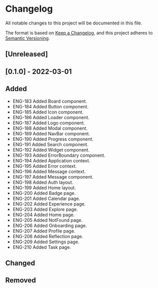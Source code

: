 # Changelog

All notable changes to this project will be documented in this file.

The format is based on [Keep a Changelog](https://keepachangelog.com/en/1.0.0/),
and this project adheres to [Semantic Versioning](https://semver.org/spec/v2.0.0.html).

## [Unreleased]

## [0.1.0] - 2022-03-01

## Added
- ENG-183 Added Board component.
- ENG-184 Added Button component.
- ENG-185 Added Icon component.
- ENG-186 Added Loader component.
- ENG-187 Added Logo component.
- ENG-188 Added Modal component.
- ENG-189 Added NavBar component.
- ENG-190 Added Progress component.
- ENG-191 Added Search component.
- ENG-192 Added Widget component.
- ENG-193 Added ErrorBoundary component.
- ENG-194 Added Application context.
- ENG-195 Added Error context.
- ENG-196 Added Message context.
- ENG-197 Added Message component.
- ENG-198 Added Auth layout.
- ENG-199 Added Home layout.
- ENG-200 Added Badge page.
- ENG-201 Added Calendar page.
- ENG-202 Added Experience page.
- ENG-203 Added Explore page.
- ENG-204 Added Home page.
- ENG-205 Added NotFound page.
- ENG-206 Added Onboarding page.
- ENG-207 Added Profile page.
- ENG-208 Added Reflection page.
- ENG-209 Added Settings page.
- ENG-210 Added Task page.

## Changed
## Removed
